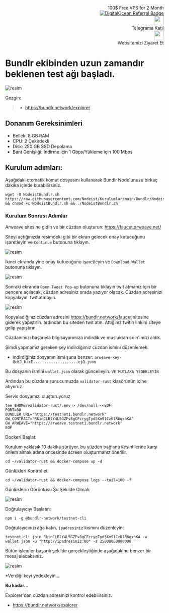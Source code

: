<p style="font-size:14px" align="right">
 100$ Free VPS for 2 Month <br>
 <a target="_blank" href="https://www.digitalocean.com/?refcode=410c988c8b3e&utm_campaign=Referral_Invite&utm_medium=Referral_Program&utm_source=badge"><img src="https://web-platforms.sfo2.cdn.digitaloceanspaces.com/WWW/Badge%201.svg" alt="DigitalOcean Referral Badge" /></a></br>
 <a href="https://t.me/nodeistt" target="_blank"><img src="https://github.com/Nodeist/Testnet_Kurulumlar/blob/fee87fe32609c1704206721b9fb16e4c5de75a96/telegramlogo.png" width="30"/></a><br>Telegrama Katıl<br>
<a href="https://nodeist.site/" target="_blank"><img src="https://raw.githubusercontent.com/Nodeist/Testnet_Kurulumlar/main/logo.png" width="30"/></a><br> Websitemizi Ziyaret Et 
</p>

# Bundlr ekibinden uzun zamandır beklenen test ağı başladı.

![resim](https://img2.teletype.in/files/92/35/92352e64-ee62-4cb0-a078-349ecad2b296.jpeg)


Gezgin:
>-  https://bundlr.network/explorer

## Donanım Gereksinimleri
- Bellek: 8 GB RAM
- CPU: 2 Çekirdekli
- Disk: 250 GB SSD Depolama
- Bant Genişliği: İndirme için 1 Gbps/Yükleme için 100 Mbps

## Kurulum adımları: 
Aşağıdaki otomatik komut dosyasını kullanarak Bundlr Node'unuzu birkaç dakika içinde kurabilirsiniz. 
```
wget -O NodeistBundlr.sh https://raw.githubusercontent.com/Nodeist/Kurulumlar/main/Bundlr/NodeistBundlr.sh && chmod +x NodeistBundlr.sh && ./NodeistBundlr.sh
```

### Kurulum Sonrası Adımlar
Arweave sitesine gidin ve bir cüzdan oluşturun:
https://faucet.arweave.net/

Siteyi açtığınızda resimdeki gibi bir ekran gelecek onay kutucuğunu işaretleyin ve `Continue` butonuna tıklayın.

![resim](https://i.hizliresim.com/dcsodu9.png)

İkinci ekranda yine onay kutucuğunu işaretleyin ve `Download Wallet` butonuna tıklayın.

![resim](https://i.hizliresim.com/mmypjxp.png)

Sonraki ekranda `Open Tweet Pop-up` butonuna tıklayın twit atmanız için bir pencere açılacak, cüzdan adresiniz orada yazıyor olacak. 
Cüzdan adresinizi kopyalayın. twit atmayın.

![resim](https://i.hizliresim.com/a7tw0uu.png)

Kopyaladığınız cüzdan adresini https://bundlr.network/faucet sitesine giderek yapıştırın. ardından bu siteden twit atın.
Attığınız twitin linkini siteye gelip yapıştırın.

Cüzdanımızı başarıyla bilgisayarımıza indirdik ve musluktan coin'imizi aldık. 

Şimdi yapmamız gereken şey indirdiğimiz cüzdan ismini düzenlemek. 

- indirdiğiniz dosyanın ismi şuna benzer: 
`arweave-key-QeKJ_HaxE....................ejQ.json`

Bu dosyanın ismini `wallet.json` olarak güncelleyin. `VE MUTLAKA YEDEKLEYİN` 

Ardından bu cüzdanı sunucumuzda `validator-rust` klasörünün içine atıyoruz.

Servis dosyamızı oluşturuyoruz 
```
tee $HOME/validator-rust/.env > /dev/null <<EOF
PORT=80
BUNDLER_URL="https://testnet1.bundlr.network"
GW_CONTRACT="RkinCLBlY4L5GZFv8gCFcrygTyd5Xm91CzKlR6qxhKA"
GW_ARWEAVE="https://arweave.testnet1.bundlr.network"
EOF
```


Dockeri Başlat:

Kurulum yaklaşık 10 dakika sürüyor. bu yüzden bağlantı kesintilerine karşı önlem almak adına öncesinde screen oluşturmanız önerilir.
```
cd ~/validator-rust && docker-compose up -d
```

Günlükleri Kontrol et:
```
cd ~/validator-rust && docker-compose logs --tail=100 -f
```

Günlüklerin Görüntüsü Şu Şekilde Olmalı:

![resim](https://i.hizliresim.com/cyq2y47.png)

Doğrulayıcıyı Başlatın:
```
npm i -g @bundlr-network/testnet-cli
```

Doğrulayıcınızı ağa katın. `ipadresiniz` kısmını düzenleyin:
```
testnet-cli join RkinCLBlY4L5GZFv8gCFcrygTyd5Xm91CzKlR6qxhKA -w wallet.json -u "http://ipadresiniz:80" -s 25000000000000
```

Bütün işlemler başarılı şekilde gerçekleştiğinde aşağıdakine benzer bir mesaj alacaksınız.

![resim](https://i.hizliresim.com/9a8uzrb.png)

*Verdiği keyi yedekleyin...

**Bu kadar...**

Explorer'dan cüzdan adresinizi kontrol edebilirsiniz.
- https://bundlr.network/explorer
